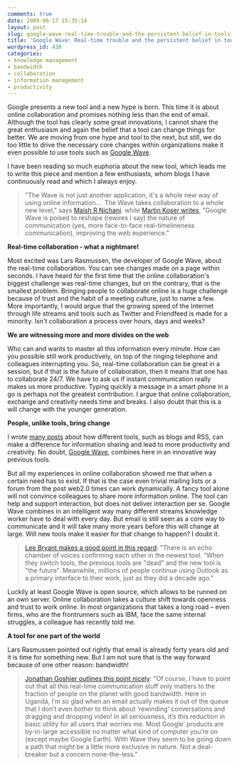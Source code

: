 ```yaml
---
comments: true
date: 2009-06-17 15:35:14
layout: post
slug: google-wave-real-time-trouble-and-the-persistent-belief-in-tools
title: 'Google Wave: Real-time trouble and the persistent belief in tools'
wordpress_id: 438
categories:
- knowledge management
- bandwidth
- collaboration
- information management
- productivity
---
```


Google presents a new tool and a new hype is born. This time it is about online collaboration and promises nothing less than the end of email. Although the tool has clearly some great innovations, I cannot share the great enthusiasm and again the belief that a tool can change things for better. We are moving from one hype and tool to the next, but still, we do too little to drive the necessary core changes within organizations make it even possible to use tools such as [Google Wave](http://wave.google.com/).

I have been reading so much euphoria about the new tool, which leads me to write this piece and mention a few enthusiasts, whom blogs I have continuously read and which I always enjoy.


> "The Wave is not just another application, it's a whole new way of using online information...  The Wave takes collaboration to a whole new level," says [Maish R Nichani](http://www.elearningpost.com/site/google_wave_mania_begins/). while [Martin Koser writes](http://www.frogpond.de/index.php/archive/why-is-google-wave-a-tsunami/), "Google Wave is poised to reshape (rewires I say) the nature of communication (yes, more face-to-face real-timelineness communication), improving the web experience."


**Real-time collaboration - what a nightmare!**

Most excited was Lars Rasmussen, the developer of Google Wave, about the real-time collaboration. You can see changes made on a page within seconds. I have heard for the first time that the online collaboration's biggest challenge was real-time changes, but on the contrary, that is the smallest problem. Bringing people to collaborate online is a huge challenge because of trust and the habit of a meeting culture, just to name a few. More importantly, I would argue that the growing speed of the Internet through life streams and tools such as Twitter and Friendfeed is made for a minority. Isn't collaboration a process over hours, days and weeks?

**We are witnessing more and more divides on the web**

Who can and wants to master all this information every minute. How can you possible still work productively, on top of the ringing telephone and colleagues interrupting you. So, real-time collaboration can be great in a session, but if that is the future of collaboration, then it means that one has to collaborate 24/7. We have to ask us if instant communication really makes us more productive. Typing quickly a message in a smart phone in a go is perhaps not the greatest contribution. I argue that online collaboration, exchange and creativity needs time and breaks. I also doubt that this is a will change with the younger generation.

**People, unlike tools, bring change**

I wrote [many posts](http://www.crisscrossed.net/tag/enterprise20/) about how different tools, such as blogs and RSS, can make a difference for information sharing and lead to more productivity and creativity. No doubt, [Google Wave](http://wave.google.com/), combines here in an innovative way previous tools.

But all my experiences in online collaboration showed me that when a certain need has to exist. If that is the case even trivial mailing lists or a forum from the post web2.0 times can work dynamically. A fancy tool alone will not convince colleagues to share more information online. The tool can help and support interaction, but does not deliver interaction per se. Google Wave combines in an intelligent way many different streams knowledge worker have to deal with every day. But email is still seen as a core way to communicate and it will take many more years before this will change at large. Will new tools make it easier for that change to happen? I doubt it.


> [Lee Bryant makes a good point in this regard](http://www.headshift.com/blog/2009/05/going-with-the-flow-whither-en.php): "There is an echo chamber of voices confirming each other in the newest tool. "When they switch tools, the previous tools are "dead" and the new tool is "the future". Meanwhile, millions of people continue using Outlook as a primary interface to their work, just as they did a decade ago."


Luckily at least Google Wave is open source, which allows to be runned on an own server. Online collaboration takes a culture shift towards openness and trust to work online. In most organizations that takes a long road – even firms, who are the frontrunners such as IBM, face the same internal struggles, a colleague has recently told me.

**A tool for one part of the world**

Lars Rasmussen pointed out rightly that email is already forty years old and it is time for something new. But I am not sure that is the way forward because of one other reason: bandwidth!


> [Jonathan Goshier outlines this point nicely](http://appfrica.net/blog/archives/1928): "Of course, I have to point out that all this real-time communication stuff only matters to the fraction of people on the planet with good bandwidth. Here in Uganda, I’m so glad when an email actually makes it out of the queue that I don’t even bother to think about ‘rewinding’ conversations and dragging and dropping video! In all seriousness, it’s this reduction in basic utility for all users that worries me. Most Google’ products are by-in-large accessible no matter what kind of computer you’re on (except maybe Google Earth). With Wave they seem to be going down a path that might be a little more exclusive in nature. Not a deal-breaker but a concern none-the-less."
